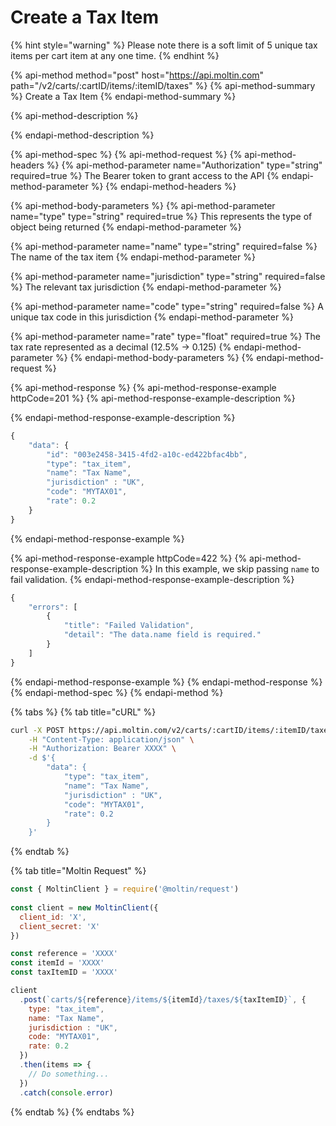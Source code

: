 # Create a Tax Item

{% hint style="warning" %}
Please note there is a soft limit of 5 unique tax items per cart item at any one time.
{% endhint %}

{% api-method method="post" host="https://api.moltin.com" path="/v2/carts/:cartID/items/:itemID/taxes" %}
{% api-method-summary %}
Create a Tax Item
{% endapi-method-summary %}

{% api-method-description %}

{% endapi-method-description %}

{% api-method-spec %}
{% api-method-request %}
{% api-method-headers %}
{% api-method-parameter name="Authorization" type="string" required=true %}
The Bearer token to grant access to the API
{% endapi-method-parameter %}
{% endapi-method-headers %}

{% api-method-body-parameters %}
{% api-method-parameter name="type" type="string" required=true %}
This represents the type of object being returned
{% endapi-method-parameter %}

{% api-method-parameter name="name" type="string" required=false %}
The name of the tax item
{% endapi-method-parameter %}

{% api-method-parameter name="jurisdiction" type="string" required=false %}
The relevant tax jurisdiction
{% endapi-method-parameter %}

{% api-method-parameter name="code" type="string" required=false %}
A unique tax code in this jurisdiction
{% endapi-method-parameter %}

{% api-method-parameter name="rate" type="float" required=true %}
The tax rate represented as a decimal \(12.5% -&gt; 0.125\)
{% endapi-method-parameter %}
{% endapi-method-body-parameters %}
{% endapi-method-request %}

{% api-method-response %}
{% api-method-response-example httpCode=201 %}
{% api-method-response-example-description %}

{% endapi-method-response-example-description %}

```javascript
{
    "data": {
        "id": "003e2458-3415-4fd2-a10c-ed422bfac4bb",
        "type": "tax_item",
        "name": "Tax Name",
        "jurisdiction" : "UK",
        "code": "MYTAX01",
        "rate": 0.2
    }
}
```
{% endapi-method-response-example %}

{% api-method-response-example httpCode=422 %}
{% api-method-response-example-description %}
In this example, we skip passing `name` to fail validation.
{% endapi-method-response-example-description %}

```javascript
{
    "errors": [
        {
            "title": "Failed Validation",
            "detail": "The data.name field is required."
        }
    ]
}
```
{% endapi-method-response-example %}
{% endapi-method-response %}
{% endapi-method-spec %}
{% endapi-method %}

{% tabs %}
{% tab title="cURL" %}
```bash
curl -X POST https://api.moltin.com/v2/carts/:cartID/items/:itemID/taxes \
    -H "Content-Type: application/json" \
    -H "Authorization: Bearer XXXX" \
    -d $'{
        "data": {
            "type": "tax_item",
            "name": "Tax Name",
            "jurisdiction" : "UK",
            "code": "MYTAX01",
            "rate": 0.2
        }
    }'
```
{% endtab %}

{% tab title="Moltin Request" %}
```javascript
const { MoltinClient } = require('@moltin/request')
​
const client = new MoltinClient({
  client_id: 'X',
  client_secret: 'X'
})

const reference = 'XXXX'
const itemId = 'XXXX'
const taxItemID = 'XXXX'

client
  .post(`carts/${reference}/items/${itemId}/taxes/${taxItemID}`, {
    type: "tax_item",
    name: "Tax Name",
    jurisdiction : "UK",
    code: "MYTAX01",
    rate: 0.2
  })
  .then(items => {
    // Do something...
  })
  .catch(console.error)
```
{% endtab %}
{% endtabs %}

